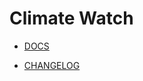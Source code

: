 # Climate Watch

- [DOCS](https://climatewatch-vizzuality.github.io/climate-watch/)

- [CHANGELOG](https://climatewatch-vizzuality.github.io/climate-watch//_docs/changelog)